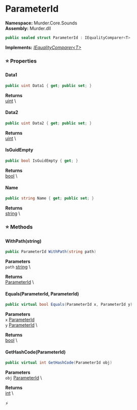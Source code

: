 # ParameterId

**Namespace:** Murder.Core.Sounds \
**Assembly:** Murder.dll

```csharp
public sealed struct ParameterId : IEqualityComparer<T>
```

**Implements:** _[IEqualityComparer\<T\>](https://learn.microsoft.com/en-us/dotnet/api/System.Collections.Generic.IEqualityComparer-1?view=net-7.0)_

### ⭐ Properties
#### Data1
```csharp
public uint Data1 { get; public set; }
```

**Returns** \
[uint](https://learn.microsoft.com/en-us/dotnet/api/System.UInt32?view=net-7.0) \
#### Data2
```csharp
public uint Data2 { get; public set; }
```

**Returns** \
[uint](https://learn.microsoft.com/en-us/dotnet/api/System.UInt32?view=net-7.0) \
#### IsGuidEmpty
```csharp
public bool IsGuidEmpty { get; }
```

**Returns** \
[bool](https://learn.microsoft.com/en-us/dotnet/api/System.Boolean?view=net-7.0) \
#### Name
```csharp
public string Name { get; public set; }
```

**Returns** \
[string](https://learn.microsoft.com/en-us/dotnet/api/System.String?view=net-7.0) \
### ⭐ Methods
#### WithPath(string)
```csharp
public ParameterId WithPath(string path)
```

**Parameters** \
`path` [string](https://learn.microsoft.com/en-us/dotnet/api/System.String?view=net-7.0) \

**Returns** \
[ParameterId](/Murder/Core/Sounds/ParameterId.html) \

#### Equals(ParameterId, ParameterId)
```csharp
public virtual bool Equals(ParameterId x, ParameterId y)
```

**Parameters** \
`x` [ParameterId](/Murder/Core/Sounds/ParameterId.html) \
`y` [ParameterId](/Murder/Core/Sounds/ParameterId.html) \

**Returns** \
[bool](https://learn.microsoft.com/en-us/dotnet/api/System.Boolean?view=net-7.0) \

#### GetHashCode(ParameterId)
```csharp
public virtual int GetHashCode(ParameterId obj)
```

**Parameters** \
`obj` [ParameterId](/Murder/Core/Sounds/ParameterId.html) \

**Returns** \
[int](https://learn.microsoft.com/en-us/dotnet/api/System.Int32?view=net-7.0) \



⚡